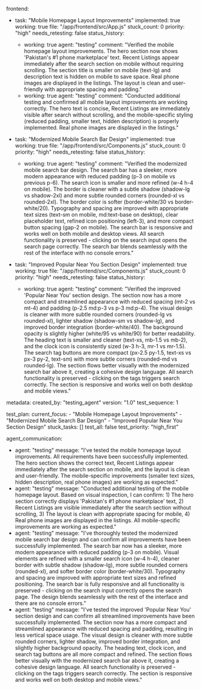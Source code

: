 
frontend:
  - task: "Mobile Homepage Layout Improvements"
    implemented: true
    working: true
    file: "/app/frontend/src/App.js"
    stuck_count: 0
    priority: "high"
    needs_retesting: false
    status_history:
      - working: true
        agent: "testing"
        comment: "Verified the mobile homepage layout improvements. The hero section now shows 'Pakistan's #1 phone marketplace' text. Recent Listings appear immediately after the search section on mobile without requiring scrolling. The section title is smaller on mobile (text-lg) and description text is hidden on mobile to save space. Real phone images are displayed in the listings. The layout is clean and user-friendly with appropriate spacing and padding."
      - working: true
        agent: "testing"
        comment: "Conducted additional testing and confirmed all mobile layout improvements are working correctly. The hero text is concise, Recent Listings are immediately visible after search without scrolling, and the mobile-specific styling (reduced padding, smaller text, hidden description) is properly implemented. Real phone images are displayed in the listings."
  
  - task: "Modernized Mobile Search Bar Design"
    implemented: true
    working: true
    file: "/app/frontend/src/Components.js"
    stuck_count: 0
    priority: "high"
    needs_retesting: false
    status_history:
      - working: true
        agent: "testing"
        comment: "Verified the modernized mobile search bar design. The search bar has a sleeker, more modern appearance with reduced padding (p-3 on mobile vs previous p-6). The search icon is smaller and more refined (w-4 h-4 on mobile). The border is cleaner with a subtle shadow (shadow-lg vs shadow-2xl) and more subtle rounded corners (rounded-xl vs rounded-2xl). The border color is softer (border-white/30 vs border-white/20). Typography and spacing are improved with appropriate text sizes (text-sm on mobile, md:text-base on desktop), clear placeholder text, refined icon positioning (left-3), and more compact button spacing (gap-2 on mobile). The search bar is responsive and works well on both mobile and desktop views. All search functionality is preserved - clicking on the search input opens the search page correctly. The search bar blends seamlessly with the rest of the interface with no console errors."
      
  - task: "Improved Popular Near You Section Design"
    implemented: true
    working: true
    file: "/app/frontend/src/Components.js"
    stuck_count: 0
    priority: "high"
    needs_retesting: false
    status_history:
      - working: true
        agent: "testing"
        comment: "Verified the improved 'Popular Near You' section design. The section now has a more compact and streamlined appearance with reduced spacing (mt-2 vs mt-4) and padding (p-2.5 md:p-3 vs p-3 md:p-4). The visual design is cleaner with more subtle rounded corners (rounded-lg vs rounded-xl), lighter shadow (shadow-sm vs shadow-lg), and improved border integration (border-white/40). The background opacity is slightly higher (white/95 vs white/90) for better readability. The heading text is smaller and cleaner (text-xs, mb-1.5 vs mb-2), and the clock icon is consistently sized (w-3 h-3, mr-1 vs mr-1.5). The search tag buttons are more compact (px-2.5 py-1.5, text-xs vs px-3 py-2, text-sm) with more subtle corners (rounded-md vs rounded-lg). The section flows better visually with the modernized search bar above it, creating a cohesive design language. All search functionality is preserved - clicking on the tags triggers search correctly. The section is responsive and works well on both desktop and mobile views."

metadata:
  created_by: "testing_agent"
  version: "1.0"
  test_sequence: 1

test_plan:
  current_focus:
    - "Mobile Homepage Layout Improvements"
    - "Modernized Mobile Search Bar Design"
    - "Improved Popular Near You Section Design"
  stuck_tasks: []
  test_all: false
  test_priority: "high_first"

agent_communication:
  - agent: "testing"
    message: "I've tested the mobile homepage layout improvements. All requirements have been successfully implemented. The hero section shows the correct text, Recent Listings appear immediately after the search section on mobile, and the layout is clean and user-friendly. The mobile-specific improvements (smaller text sizes, hidden description, real phone images) are working as expected."
  - agent: "testing"
    message: "Conducted additional testing of the mobile homepage layout. Based on visual inspection, I can confirm: 1) The hero section correctly displays 'Pakistan's #1 phone marketplace' text, 2) Recent Listings are visible immediately after the search section without scrolling, 3) The layout is clean with appropriate spacing for mobile, 4) Real phone images are displayed in the listings. All mobile-specific improvements are working as expected."
  - agent: "testing"
    message: "I've thoroughly tested the modernized mobile search bar design and can confirm all improvements have been successfully implemented. The search bar now has a sleeker, more modern appearance with reduced padding (p-3 on mobile). Visual elements are refined with a smaller search icon (w-4 h-4), cleaner border with subtle shadow (shadow-lg), more subtle rounded corners (rounded-xl), and softer border color (border-white/30). Typography and spacing are improved with appropriate text sizes and refined positioning. The search bar is fully responsive and all functionality is preserved - clicking on the search input correctly opens the search page. The design blends seamlessly with the rest of the interface and there are no console errors."
  - agent: "testing"
    message: "I've tested the improved 'Popular Near You' section design and can confirm all streamlined improvements have been successfully implemented. The section now has a more compact and streamlined appearance with reduced spacing and padding, resulting in less vertical space usage. The visual design is cleaner with more subtle rounded corners, lighter shadow, improved border integration, and slightly higher background opacity. The heading text, clock icon, and search tag buttons are all more compact and refined. The section flows better visually with the modernized search bar above it, creating a cohesive design language. All search functionality is preserved - clicking on the tags triggers search correctly. The section is responsive and works well on both desktop and mobile views."

